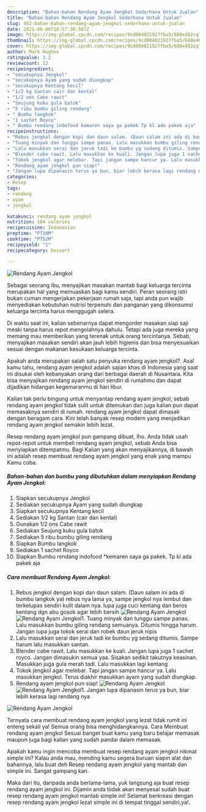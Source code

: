 ```yaml
---
description: "Bahan-bahan Rendang Ayam Jengkol Sederhana Untuk Jualan"
title: "Bahan-bahan Rendang Ayam Jengkol Sederhana Untuk Jualan"
slug: 462-bahan-bahan-rendang-ayam-jengkol-sederhana-untuk-jualan
date: 2021-06-06T16:57:30.507Z
image: https://img-global.cpcdn.com/recipes/9cd004021927fba5/680x482cq70/rendang-ayam-jengkol-foto-resep-utama.jpg
thumbnail: https://img-global.cpcdn.com/recipes/9cd004021927fba5/680x482cq70/rendang-ayam-jengkol-foto-resep-utama.jpg
cover: https://img-global.cpcdn.com/recipes/9cd004021927fba5/680x482cq70/rendang-ayam-jengkol-foto-resep-utama.jpg
author: Mark Hughes
ratingvalue: 3.2
reviewcount: 12
recipeingredient:
- "secukupnya Jengkol"
- "secukupnya Ayam yang sudah diungkap"
- "secukupnya Kentang kecil"
- "1/2 kg Santan cair dan kental"
- "1/2 ons Cabe rawit"
- "Seujung kuku gula batok"
- "5 ribu bumbu giling rendang"
- " Bumbu langkok"
- "1 sachet Royco"
- " Bumbu rendang indofood kemaren saya ga pakek Tp kl ada pakek aja"
recipeinstructions:
- "Rebus jengkol dengan kopi dan daun salam. (Daun salam ini ada di bumbu langkok ya) rebus nya lama ya, sampe jengkol nya lembut dan terkelupas sendiri kulit dalam nya. lupa juga cuci kentang dan beros kentang dgn abu gosok agar lebih bersih"
- "Tuang minyak dan tunggu sampe panas. Lalu masukkan bumbu giling rendang semuanya. Ditumis hingga harum. Jangan lupa juga tokok serai dan robek daun jeruk nipis"
- "Lalu masukkan serai dan jeruk tadi ke bumbu yg sedang ditumis. Sampe harum lalu masukkan santan."
- "Blender cabe rawit. Lalu masukkan ke kuali. Jangan lupa juga 1 sachet royco. Jangan dimasukin semua yaa. Sisakan sedikit takutnya keasinan. Masukkan juga gula merah tadi. Lalu masukkan lagi kentang"
- "Tokok jengkol agar melebar. Tapi jangan sampe hancur ya. Lalu masukkan jengkol. Terus diakhir masukkan ayam yang sudah diungkap."
- "Rendang ayam jengkol pun siap!"
- "Jangan lupa dipanasin terus ya bun, biar lebih kerasa lagi rendang nya"
categories:
- Resep
tags:
- rendang
- ayam
- jengkol

katakunci: rendang ayam jengkol 
nutrition: 104 calories
recipecuisine: Indonesian
preptime: "PT10M"
cooktime: "PT52M"
recipeyield: "1"
recipecategory: Dessert

---
```



![Rendang Ayam Jengkol](https://img-global.cpcdn.com/recipes/9cd004021927fba5/680x482cq70/rendang-ayam-jengkol-foto-resep-utama.jpg)

Sebagai seorang ibu, menyajikan masakan mantab bagi keluarga tercinta merupakan hal yang memuaskan bagi kamu sendiri. Peran seorang istri bukan cuman mengerjakan pekerjaan rumah saja, tapi anda pun wajib menyediakan kebutuhan nutrisi terpenuhi dan panganan yang dikonsumsi keluarga tercinta harus menggugah selera.

Di waktu  saat ini, kalian sebenarnya dapat mengorder masakan siap saji meski tanpa harus repot mengolahnya dahulu. Tetapi ada juga mereka yang memang mau memberikan yang terenak untuk orang tercintanya. Sebab, menyajikan masakan sendiri akan jauh lebih higienis dan bisa menyesuaikan sesuai dengan makanan kesukaan keluarga tercinta. 



Apakah anda merupakan salah satu penyuka rendang ayam jengkol?. Asal kamu tahu, rendang ayam jengkol adalah sajian khas di Indonesia yang saat ini disukai oleh kebanyakan orang dari berbagai daerah di Nusantara. Kita bisa menyajikan rendang ayam jengkol sendiri di rumahmu dan dapat dijadikan hidangan kegemaranmu di hari libur.

Kalian tak perlu bingung untuk menyantap rendang ayam jengkol, sebab rendang ayam jengkol tidak sulit untuk ditemukan dan juga kalian pun dapat memasaknya sendiri di rumah. rendang ayam jengkol dapat dimasak dengan beragam cara. Kini telah banyak resep modern yang menjadikan rendang ayam jengkol semakin lebih lezat.

Resep rendang ayam jengkol pun gampang dibuat, lho. Anda tidak usah repot-repot untuk membeli rendang ayam jengkol, sebab Anda bisa menyiapkan ditempatmu. Bagi Kalian yang akan menyajikannya, di bawah ini adalah resep membuat rendang ayam jengkol yang enak yang mampu Kamu coba.

<!--inarticleads1-->

##### Bahan-bahan dan bumbu yang dibutuhkan dalam menyiapkan Rendang Ayam Jengkol:

1. Siapkan secukupnya Jengkol
1. Sediakan secukupnya Ayam yang sudah diungkap
1. Siapkan secukupnya Kentang kecil
1. Sediakan 1/2 kg Santan (cair dan kental)
1. Gunakan 1/2 ons Cabe rawit
1. Sediakan Seujung kuku gula batok
1. Sediakan 5 ribu bumbu giling rendang
1. Siapkan  Bumbu langkok
1. Sediakan 1 sachet Royco
1. Siapkan  Bumbu rendang indofood *kemaren saya ga pakek. Tp kl ada pakek aja




<!--inarticleads2-->

##### Cara membuat Rendang Ayam Jengkol:

1. Rebus jengkol dengan kopi dan daun salam. (Daun salam ini ada di bumbu langkok ya) rebus nya lama ya, sampe jengkol nya lembut dan terkelupas sendiri kulit dalam nya. lupa juga cuci kentang dan beros kentang dgn abu gosok agar lebih bersih
<img src="https://img-global.cpcdn.com/steps/c175ad5fd2c0dea1/160x128cq70/rendang-ayam-jengkol-langkah-memasak-1-foto.jpg" alt="Rendang Ayam Jengkol"><img src="https://img-global.cpcdn.com/steps/49d9e95096e748a8/160x128cq70/rendang-ayam-jengkol-langkah-memasak-1-foto.jpg" alt="Rendang Ayam Jengkol">1. Tuang minyak dan tunggu sampe panas. Lalu masukkan bumbu giling rendang semuanya. Ditumis hingga harum. Jangan lupa juga tokok serai dan robek daun jeruk nipis
1. Lalu masukkan serai dan jeruk tadi ke bumbu yg sedang ditumis. Sampe harum lalu masukkan santan.
1. Blender cabe rawit. Lalu masukkan ke kuali. Jangan lupa juga 1 sachet royco. Jangan dimasukin semua yaa. Sisakan sedikit takutnya keasinan. Masukkan juga gula merah tadi. Lalu masukkan lagi kentang
1. Tokok jengkol agar melebar. Tapi jangan sampe hancur ya. Lalu masukkan jengkol. Terus diakhir masukkan ayam yang sudah diungkap.
1. Rendang ayam jengkol pun siap!
<img src="//assets-global.cpcdn.com/assets/icons/button_play-2c75c40dde080a61004c1f40b05d8f140eaff45d7e9e6481dc71c63d2e7c4909.png" alt="Rendang Ayam Jengkol"><img src="//assets-global.cpcdn.com/assets/icons/button_play-2c75c40dde080a61004c1f40b05d8f140eaff45d7e9e6481dc71c63d2e7c4909.png" alt="Rendang Ayam Jengkol">1. Jangan lupa dipanasin terus ya bun, biar lebih kerasa lagi rendang nya
<img src="//assets-global.cpcdn.com/assets/icons/button_play-2c75c40dde080a61004c1f40b05d8f140eaff45d7e9e6481dc71c63d2e7c4909.png" alt="Rendang Ayam Jengkol">



Ternyata cara membuat rendang ayam jengkol yang lezat tidak rumit ini enteng sekali ya! Semua orang bisa menghidangkannya. Cara Membuat rendang ayam jengkol Sesuai banget buat kamu yang baru belajar memasak maupun juga bagi kalian yang sudah pandai dalam memasak.

Apakah kamu ingin mencoba membuat resep rendang ayam jengkol nikmat simple ini? Kalau anda mau, mending kamu segera buruan siapin alat dan bahannya, lalu buat deh Resep rendang ayam jengkol yang mantab dan simple ini. Sangat gampang kan. 

Maka dari itu, daripada anda berlama-lama, yuk langsung aja buat resep rendang ayam jengkol ini. Dijamin anda tiidak akan menyesal sudah buat resep rendang ayam jengkol mantab simple ini! Selamat berkreasi dengan resep rendang ayam jengkol lezat simple ini di tempat tinggal sendiri,ya!.

